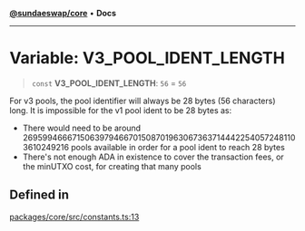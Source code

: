 [**@sundaeswap/core**](../../README.md) • **Docs**

***

# Variable: V3\_POOL\_IDENT\_LENGTH

> `const` **V3\_POOL\_IDENT\_LENGTH**: `56` = `56`

For v3 pools, the pool identifier will always be 28 bytes (56 characters) long.
It is impossible for the v1 pool ident to be 28 bytes as:
 - There would need to be around 26959946667150639794667015087019630673637144422540572481103610249216 pools available in order for a pool ident to reach 28 bytes
 - There's not enough ADA in existence to cover the transaction fees, or the minUTXO cost, for creating that many pools

## Defined in

[packages/core/src/constants.ts:13](https://github.com/SundaeSwap-finance/sundae-sdk/blob/main/packages/core/src/constants.ts#L13)
